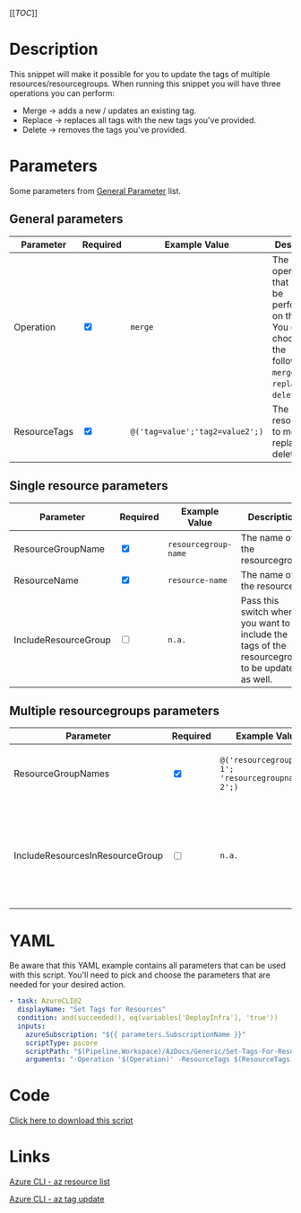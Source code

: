 [[_TOC_]]

# Description

This snippet will make it possible for you to update the tags of multiple resources/resourcegroups. When running this snippet you will have three operations you can perform:

- Merge -> adds a new / updates an existing tag.
- Replace -> replaces all tags with the new tags you've provided.
- Delete -> removes the tags you've provided.

# Parameters

Some parameters from [General Parameter](/Azure/AzDocs-v1/Scripts) list.

## General parameters

| Parameter    | Required                        | Example Value                   | Description                                                                                                          |
| ------------ | ------------------------------- | ------------------------------- | -------------------------------------------------------------------------------------------------------------------- |
| Operation    | <input type="checkbox" checked> | `merge`                         | The operation that has to be performed on the tags. You can choose from the following: `merge`, `replace`, `delete`. |
| ResourceTags | <input type="checkbox" checked> | `@('tag=value';'tag2=value2';)` | The resourcetags to merge, replace or delete.                                                                        |

## Single resource parameters

| Parameter            | Required                        | Example Value        | Description                                                                                    |
| -------------------- | ------------------------------- | -------------------- | ---------------------------------------------------------------------------------------------- |
| ResourceGroupName    | <input type="checkbox" checked> | `resourcegroup-name` | The name of the resourcegroup.                                                                 |
| ResourceName         | <input type="checkbox" checked> | `resource-name`      | The name of the resource.                                                                      |
| IncludeResourceGroup | <input type="checkbox">         | `n.a.`               | Pass this switch when you want to include the tags of the resourcegroup to be updated as well. |

## Multiple resourcegroups parameters

| Parameter                       | Required                        | Example Value                                      | Description                                                                                                |
| ------------------------------- | ------------------------------- | -------------------------------------------------- | ---------------------------------------------------------------------------------------------------------- |
| ResourceGroupNames              | <input type="checkbox" checked> | `@('resourcegroupname-1'; 'resourcegroupname-2';)` | The names of the resourcegroups you would like to updated.                                                 |
| IncludeResourcesInResourceGroup | <input type="checkbox">         | `n.a.`                                             | Pass this switch when you want to include the resources inside of the resourcegroup to be updated as well. |

# YAML

Be aware that this YAML example contains all parameters that can be used with this script. You'll need to pick and choose the parameters that are needed for your desired action.

```yaml
- task: AzureCLI@2
  displayName: "Set Tags for Resources"
  condition: and(succeeded(), eq(variables['DeployInfra'], 'true'))
  inputs:
    azureSubscription: "${{ parameters.SubscriptionName }}"
    scriptType: pscore
    scriptPath: "$(Pipeline.Workspace)/AzDocs/Generic/Set-Tags-For-Resources.ps1"
    arguments: "-Operation '$(Operation)' -ResourceTags $(ResourceTags) -ResourceGroupName '$(ResourceGroupName)' -ResourceName '$(ResourceName)' -IncludeResourceGroup -ResourceGroupNames $(ResourceGroupNames) -IncludeResourcesInResourceGroup
```

# Code

[Click here to download this script](../../../../src/Generic/Set-Tags-For-Resources.ps1)

# Links

[Azure CLI - az resource list](https://docs.microsoft.com/en-us/cli/azure/resource?view=azure-cli-latest#az_resource_list)

[Azure CLI - az tag update](https://docs.microsoft.com/en-us/cli/azure/tag?view=azure-cli-latest#az_tag_update)
